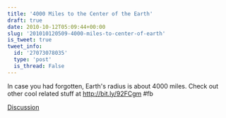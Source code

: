 ```yaml
---
title: '4000 Miles to the Center of the Earth'
draft: true
date: 2010-10-12T05:09:44+00:00
slug: '201010120509-4000-miles-to-center-of-earth'
is_tweet: true
tweet_info:
  id: '27073078035'
  type: 'post'
  is_thread: False
---
```




In case you had forgotten, Earth's radius is about 4000 miles. Check out other cool related stuff at http://bit.ly/92FCgm #fb

[Discussion](https://x.com/sytelus/status/27073078035)
